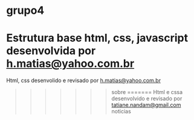 # grupo4
Estrutura base html, css, javascript desenvolvida por h.matias@yahoo.com.br
=======
Html, css desenvolido e revisado por h.matias@yahoo.com.br
>>>>>>> sobre
=======
Html e cssa desenvolvido e revisado por tatiane.nandam@gmail.com
>>>>>>> noticias
